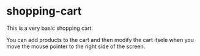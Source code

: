# shopping-cart
This is a very  basic shopping cart.

You can add products to the cart and then modify the cart itsele when you move the mouse pointer to the right side of the screen.

